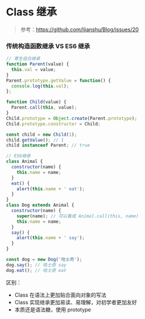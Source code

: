 # Class 继承

> 参考：https://github.com/ljianshu/Blog/issues/20

### 传统构造函数继承 VS ES6 继承

```js
// 寄生组合继承
function Parent(value) {
  this.val = value;
}
Parent.prototype.getValue = function() {
  console.log(this.val);
};

function Child(value) {
  Parent.call(this, value);
}
Child.prototype = Object.create(Parent.prototype);
Child.prototype.constructor = Child;

const child = new Child(1);
child.getValue(); // 1
child instanceof Parent; // true
```

```js
// ES6继承
class Animal {
  constructor(name) {
    this.name = name;
  }
  eat() {
    alert(this.name + ' eat');
  }
}
class Dog extends Animal {
  constructor(name) {
    super(name); // 可以看成 Animal.call(this, name)
    this.name = name;
  }
  say() {
    alert(this.name + ' say');
  }
}

const dog = new Dog('哈士奇');
dog.say(); // 哈士奇 say
dog.eat(); // 哈士奇 eat
```

区别：

- Class 在语法上更加贴合面向对象的写法
- Class 实现继承更加易读、易理解，对初学者更加友好
- 本质还是语法糖，使用 prototype
